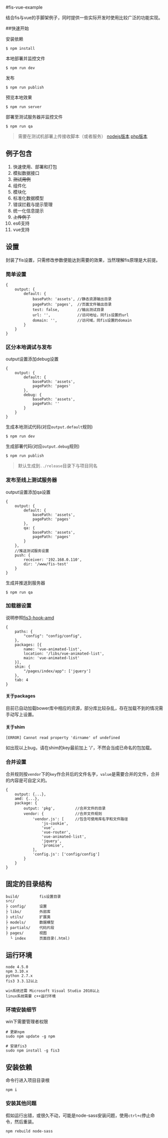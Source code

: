 #fis-vue-example

结合fis与vue的手脚架例子，同时提供一些实际开发时使用比较广泛的功能实现。


##快速开始

安装依赖
```
$ npm install
```

本地部署并监控文件
```
$ npm run dev
```

发布
```
$ npm run publish
```

预览本地效果
```
$ npm run server
```


部署至测试服务器并监控文件
```
$ npm run qa
```
> 需要在测试机部署上传接收脚本（或者服务）
> [nodejs版本](https://github.com/fex-team/receiver)
> [php版本](https://github.com/fex-team/fis-command-release/blob/master/tools/receiver.php)



## 例子包含

1. 快速使用、部署和打包
2. 模拟数据接口
3. ~~测试用例~~
4. 组件化
5. 模块化
6. 标准化数据模型
7. 错误拦截与提示管理
8. 统一化信息提示
9. ~~上传例子~~
10. es6支持
11. vue支持

## 设置
封装了fis设置，只需修改参数便能达到需要的效果，当然理解fis原理是大前提。

### 简单设置
```
{
    output: {
        default: {
            basePath: 'assets', //静态资源输出目录
            pagePath: 'pages',  //页面文件输出目录
            test: false,        //输出测试目录
            url: '',            //访问地址，同fis设置的url
            domain: '',         //访问域，同fis设置的domain
        }
    }
}
```

### 区分本地调试与发布

output设置添加debug设置
```
{
    output: {
        default: {
            basePath: 'assets',
            pagePath: 'pages'
        },
        debug: {
            basePath: 'assets',
            pagePath: ''
        }
    }
}
```

生成本地测试代码(对应`output.default`规则)
```
$ npm run dev
```

生成部署代码(对应`output.debug`规则)
```
$ npm run publish
```

> 默认生成到`../release`目录下与项目同名


### 发布至线上测试服务器

output设置添加qa设置
```
{
    output: {
        default: {
            basePath: 'assets',
            pagePath: 'pages'
        },
        qa: {
            basePath: 'assets',
            pagePath: 'pages'
        }
    },
    //推送测试服务设置
    push: {
        receiver: '192.168.0.110',
        dir: '/www/fis-test'
    }
}
```

生成并推送到服务器
```
$ npm run qa
```

### 加载器设置
说明参照[fis3-hook-amd](https://github.com/fex-team/fis3-hook-amd)
```
{
    paths: {
        "config": "config/config",
    },
    packages: [{
        name: 'vue-animated-list',
        location: '/libs/vue-animated-list',
        main: 'vue-animated-list'
    }],
    shim: {
        "/pages/index/app": ['jquery']
    },
    tab: 4
}
```

#### 关于packages
目前已自动加载bower库中相应的资源，部分库比较杂乱，存在加载不到的情况需手动写上设置。

#### 关于shim
```
[ERROR] Cannot read property 'dirname' of undefined
```
如出现以上bug，请在shim的key最前加上 '/'，不然会当成已命名的包加载。

### 合并设置
合并规则按`vendor`下的`key`作合并后的文件名字，`value`是需要合并的文件，合并的内容是可自定义的。
```
{
    output: {...},
    amd: {...},
    package: {
        output: 'pkg',         //合并文件的目录
        vendor: {              //合并文件规则
            'vendor.js': [     //包含可使用库名字和文件路径
                'js-cookie',
                'vue',
                'vue-router',
                'vue-animated-list',
                'jquery',
                'promise',
            ],
            'config.js': ['config/config']
        }
    }
}
```

## 固定的目录结构

```
build/         fis设置目录
src/ 
├ config/      设置
├ libs/        外部库
├ utils/       扩展类
├ models/      数据模型
├ partials/    代码片段
├ pages/       视图
  └ index      页面目录(.html)
```

## 运行环境
```
node 4.5.0
npm 3.10.x
python 2.7.x
fis3 3.3.12以上

win系统还需 Microsoft Visual Studio 2010以上
linux系统需要 c++运行环境
```

### 环境安装细节
win下需要管理者权限
```
# 更新npm
sudo npm update -g npm

# 安装fis3
sudo npm install -g fis3
```

## 安装依赖
命令行进入项目目录根
```
npm i
```

### 安装其他问题
假如运行出错，或很久不动，可能是node-sass安装问题，使用`ctrl+c`停止命令，然后重装。
```
npm rebuild node-sass
```

